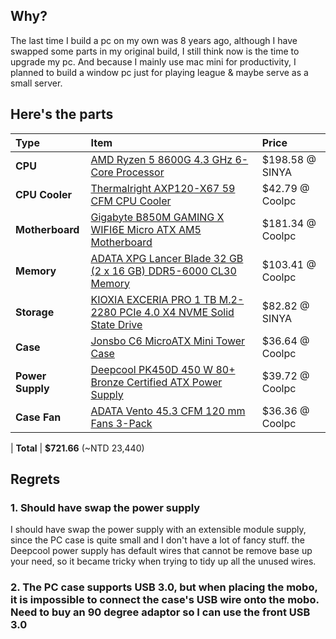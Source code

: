 ## Why?
The last time I build a pc on my own was 8 years ago, although I have swapped some parts in my original build, I still think now is the time to upgrade my pc. And because I mainly use mac mini for productivity, I planned to build a window pc just for playing league & maybe serve as a small server.

## Here's the parts

| Type             | Item                                                                                                                                                                                         | Price            |
| :--------------- | :------------------------------------------------------------------------------------------------------------------------------------------------------------------------------------------- | :--------------- |
| **CPU**          | [AMD Ryzen 5 8600G 4.3 GHz 6-Core Processor](https://pcpartpicker.com/product/QqyH99/amd-ryzen-5-8600g-43-ghz-6-core-processor-100-100001237box)                                             | $198.58 @ SINYA  |
| **CPU Cooler**   | [Thermalright AXP120-X67 59 CFM CPU Cooler](https://pcpartpicker.com/product/qBnypg/thermalright-axp120-x67-59-cfm-cpu-cooler-axp120-x67-black-argb)                                         | $42.79 @ Coolpc  |
| **Motherboard**  | [Gigabyte B850M GAMING X WIFI6E Micro ATX AM5 Motherboard](https://pcpartpicker.com/product/KCy8TW/gigabyte-b850m-gaming-x-wifi6e-micro-atx-am5-motherboard-b850m-gaming-x-wifi6e)           | $181.34 @ Coolpc |
| **Memory**       | [ADATA XPG Lancer Blade 32 GB (2 x 16 GB) DDR5-6000 CL30 Memory](https://pcpartpicker.com/product/4rvscf/adata-xpg-lancer-blade-32-gb-2-x-16-gb-ddr5-6000-cl30-memory-ax5u6000c3016gdtlabwh) | $103.41 @ Coolpc |
| **Storage**      | [KIOXIA EXCERIA PRO 1 TB M.2-2280 PCIe 4.0 X4 NVME Solid State Drive](https://pcpartpicker.com/product/92ytt6/kioxia-exceria-pro-1-tb-m2-2280-nvme-solid-state-drive-lse10z001tg8)           | $82.82 @ SINYA   |
| **Case**         | [Jonsbo C6 MicroATX Mini Tower Case](https://pcpartpicker.com/product/b4pQzy/jonsbo-c6-microatx-mini-tower-case-c6-white)                                                                    | $36.64 @ Coolpc  |
| **Power Supply** | [Deepcool PK450D 450 W 80+ Bronze Certified ATX Power Supply](https://pcpartpicker.com/product/DC6NnQ/deepcool-pk450d-450-w-80-bronze-certified-atx-power-supply-r-pk450d-fa0b-us)           | $39.72 @ Coolpc  |
| **Case Fan**     | [ADATA Vento 45.3 CFM 120 mm Fans 3-Pack](https://pcpartpicker.com/product/yz4Ycf/adata-vento-453-cfm-120-mm-fans-3-pack-vento120argb-bkcww-qty3)                                            | $36.36 @ Coolpc  |

 | **Total** | **$721.66** (~NTD 23,440)

## Regrets
### 1. Should have swap the power supply
I should have swap the power supply with an extensible module supply, since the PC case is quite small and I don't have a lot of fancy stuff. the Deepcool power supply has default wires that cannot be remove base up your need, so it became tricky when trying to tidy up all the unused wires.

### 2. The PC case supports USB 3.0, but when placing the mobo, it is impossible to connect the case's USB wire onto the mobo. Need to buy an 90 degree adaptor so I can use the front USB 3.0